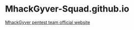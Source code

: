 # MhackGyver-Squad.github.io
[MhackGyver pentest team official website](https://mhackgyver-squad.github.io/)
